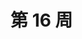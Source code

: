 # 第 16 周 <Badge text="待发布" type="warn"/>

<SolutionItem :dataSource="[
  {
    title: '0003 无重复字符的最长子串',
    imgUrl: 'https://w3fun-1253290453.cos.ap-chengdu.myqcloud.com/cattle/solution/medium/0003-longest-substring-without-repeating-characters.png',
    link: '/solution/medium/0003-longest-substring-without-repeating-characters.html'
  },
  {
    title: '0005 最长回文字串',
    imgUrl: 'https://w3fun-1253290453.cos.ap-chengdu.myqcloud.com/cattle/solution/medium/0005-longest-palindromic-substring.png',
    link: '/solution/medium/0005-longest-palindromic-substring.html'
  },
  {
    title: '0006 Z 字形变换',
    imgUrl: 'https://w3fun-1253290453.cos.ap-chengdu.myqcloud.com/cattle/solution/medium/0006-zigzag-conversion.png',
    link: '/solution/medium/0006-zigzag-conversion.html'
  },
  {
    title: '0008 字符串转整数（atoi）',
    imgUrl: 'https://w3fun-1253290453.cos.ap-chengdu.myqcloud.com/cattle/solution/medium/0008-string-to-integer-atoi.png',
    link: '/solution/medium/0008-string-to-integer-atoi.html'
  },
  {
    title: '0010 正则表达式匹配',
    imgUrl: 'https://w3fun-1253290453.cos.ap-chengdu.myqcloud.com/cattle/solution/difficult/0010-regular-expression-matching.png',
    link: '/solution/difficult/0010-regular-expression-matching.html'
  },
  {
    title: '0012 整数转罗马数字',
    imgUrl: 'https://w3fun-1253290453.cos.ap-chengdu.myqcloud.com/cattle/solution/medium/0012-integer-to-roman.png',
    link: '/solution/medium/0012-integer-to-roman.html'
  },
  {
    title: '0013 罗马数字转整数',
    imgUrl: 'https://w3fun-1253290453.cos.ap-chengdu.myqcloud.com/cattle/solution/easy/0013-roman-to-integer.png',
    link: '/solution/easy/0013-roman-to-integer.html'
  }
]" />
